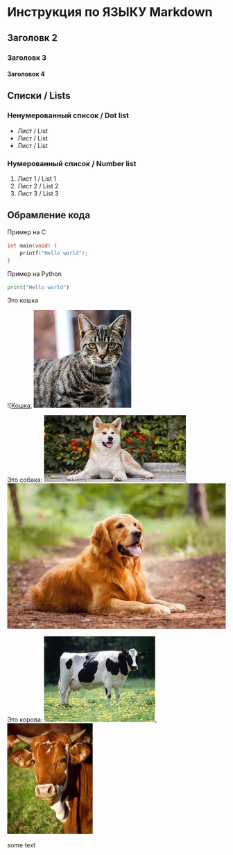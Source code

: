 # Инструкция по ЯЗЫКУ Markdown

## Заголовк 2
### Заголовк 3
#### Заголовок 4


## Списки / Lists
### Ненумерованный список / Dot list
* Лист / List
* Лист / List
* Лист / List
### Нумерованный список / Number list
1. Лист 1 / List 1
2. Лист 2 / List 2
3. Лист 3 / List 3



## Обрамление кода
Пример на С
```C
int main(void) {
	printf("Hello world");
}
```
Пример на Python
```python
print("Hello world")
```


Это кошка

![[Кошка](cat.jpeg), ![Cat](cat2.jpeg)

Это собака:
![Собака](dog.jpeg), ![Dog](dog%202.jpeg)

Это корова:
![Корова](cow.jpeg), ![Cow](cow2.jpeg)








some text





